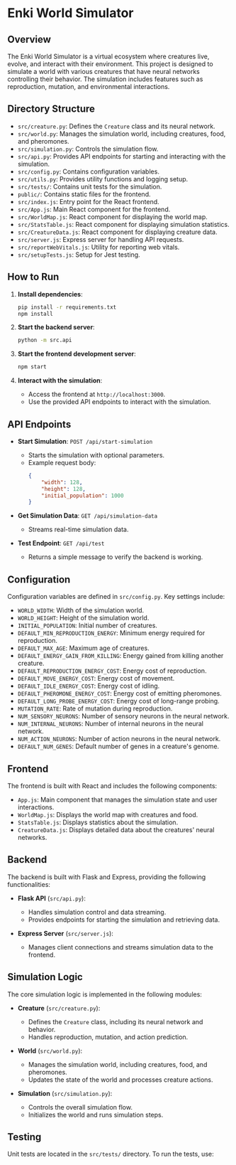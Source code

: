 # Enki World Simulator

## Overview

The Enki World Simulator is a virtual ecosystem where creatures live, evolve, and interact with their environment. This project is designed to simulate a world with various creatures that have neural networks controlling their behavior. The simulation includes features such as reproduction, mutation, and environmental interactions.

## Directory Structure

- `src/creature.py`: Defines the `Creature` class and its neural network.
- `src/world.py`: Manages the simulation world, including creatures, food, and pheromones.
- `src/simulation.py`: Controls the simulation flow.
- `src/api.py`: Provides API endpoints for starting and interacting with the simulation.
- `src/config.py`: Contains configuration variables.
- `src/utils.py`: Provides utility functions and logging setup.
- `src/tests/`: Contains unit tests for the simulation.
- `public/`: Contains static files for the frontend.
- `src/index.js`: Entry point for the React frontend.
- `src/App.js`: Main React component for the frontend.
- `src/WorldMap.js`: React component for displaying the world map.
- `src/StatsTable.js`: React component for displaying simulation statistics.
- `src/CreatureData.js`: React component for displaying creature data.
- `src/server.js`: Express server for handling API requests.
- `src/reportWebVitals.js`: Utility for reporting web vitals.
- `src/setupTests.js`: Setup for Jest testing.

## How to Run

1. **Install dependencies**:
    ```bash
    pip install -r requirements.txt
    npm install
    ```

2. **Start the backend server**:
    ```bash
    python -m src.api
    ```

3. **Start the frontend development server**:
    ```bash
    npm start
    ```

4. **Interact with the simulation**:
    - Access the frontend at `http://localhost:3000`.
    - Use the provided API endpoints to interact with the simulation.

## API Endpoints

- **Start Simulation**: `POST /api/start-simulation`
    - Starts the simulation with optional parameters.
    - Example request body:
        ```json
        {
            "width": 128,
            "height": 128,
            "initial_population": 1000
        }
        ```

- **Get Simulation Data**: `GET /api/simulation-data`
    - Streams real-time simulation data.

- **Test Endpoint**: `GET /api/test`
    - Returns a simple message to verify the backend is working.

## Configuration

Configuration variables are defined in `src/config.py`. Key settings include:

- `WORLD_WIDTH`: Width of the simulation world.
- `WORLD_HEIGHT`: Height of the simulation world.
- `INITIAL_POPULATION`: Initial number of creatures.
- `DEFAULT_MIN_REPRODUCTION_ENERGY`: Minimum energy required for reproduction.
- `DEFAULT_MAX_AGE`: Maximum age of creatures.
- `DEFAULT_ENERGY_GAIN_FROM_KILLING`: Energy gained from killing another creature.
- `DEFAULT_REPRODUCTION_ENERGY_COST`: Energy cost of reproduction.
- `DEFAULT_MOVE_ENERGY_COST`: Energy cost of movement.
- `DEFAULT_IDLE_ENERGY_COST`: Energy cost of idling.
- `DEFAULT_PHEROMONE_ENERGY_COST`: Energy cost of emitting pheromones.
- `DEFAULT_LONG_PROBE_ENERGY_COST`: Energy cost of long-range probing.
- `MUTATION_RATE`: Rate of mutation during reproduction.
- `NUM_SENSORY_NEURONS`: Number of sensory neurons in the neural network.
- `NUM_INTERNAL_NEURONS`: Number of internal neurons in the neural network.
- `NUM_ACTION_NEURONS`: Number of action neurons in the neural network.
- `DEFAULT_NUM_GENES`: Default number of genes in a creature's genome.

## Frontend

The frontend is built with React and includes the following components:

- `App.js`: Main component that manages the simulation state and user interactions.
- `WorldMap.js`: Displays the world map with creatures and food.
- `StatsTable.js`: Displays statistics about the simulation.
- `CreatureData.js`: Displays detailed data about the creatures' neural networks.

## Backend

The backend is built with Flask and Express, providing the following functionalities:

- **Flask API** (`src/api.py`):
    - Handles simulation control and data streaming.
    - Provides endpoints for starting the simulation and retrieving data.

- **Express Server** (`src/server.js`):
    - Manages client connections and streams simulation data to the frontend.

## Simulation Logic

The core simulation logic is implemented in the following modules:

- **Creature** (`src/creature.py`):
    - Defines the `Creature` class, including its neural network and behavior.
    - Handles reproduction, mutation, and action prediction.

- **World** (`src/world.py`):
    - Manages the simulation world, including creatures, food, and pheromones.
    - Updates the state of the world and processes creature actions.

- **Simulation** (`src/simulation.py`):
    - Controls the overall simulation flow.
    - Initializes the world and runs simulation steps.

## Testing

Unit tests are located in the `src/tests/` directory. To run the tests, use:
